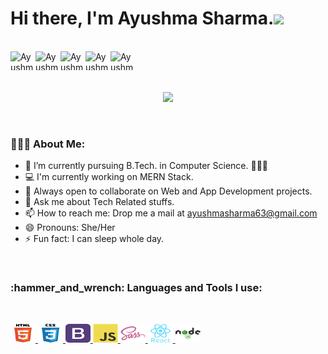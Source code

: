 # Hi there, I'm Ayushma Sharma.<img height="35" src="https://github.com/TheDudeThatCode/TheDudeThatCode/blob/master/Assets/Hi.gif">
<br>

<a href="https://twitter.com/AyushmaSharma8">
  <img align="left" alt="Ayushma's Twitter" width="40px" height="30px" src="https://github.com/TheDudeThatCode/TheDudeThatCode/blob/master/Assets/Twitter.svg" />
</a>
<a href="https://linkedin.com/in/ayushma-sharma-548633191">
  <img align="left" alt="Ayushma's Linkedin" width="40px" height="30px" src="https://github.com/TheDudeThatCode/TheDudeThatCode/blob/master/Assets/Linkedin.svg" />
</a>
<a href="https://instagram.com/ayushma._.sharma_/">
  <img align="left" alt="Ayushma's Instagram" width="40px" height="30px" src="https://github.com/TheDudeThatCode/TheDudeThatCode/blob/master/Assets/Instagram.svg" />
</a>
<a href="https://www.hackerrank.com/ayushmasharma63">
  <img align="left" alt="Ayushma's HackerRank" width="40px" height="30px" src="https://github.com/TheDudeThatCode/TheDudeThatCode/blob/master/Assets/HackerRank.svg" />
</a>
<a href="https://medium.com/@ayushmasharma63">
  <img align="left" alt="Ayushma's Medium" width="40px" height="30px" src="https://cdn.svgporn.com/logos/medium-icon.svg" />
</a>
<br>
<br><br>


<p align="center">
  <img src="https://user-images.githubusercontent.com/68046853/115568398-df20be00-a2d9-11eb-943b-92bc24cb6ece.jpeg" width="500px">
</p>
<br>

<h3 align="left">👩🏻‍💻 About Me:</h3>

- 🔭 I’m currently pursuing B.Tech. in Computer Science. 👩🏻‍🎓
- 💻 I'm currently working on MERN Stack. 
- 👯 Always open to collaborate on Web and App Development projects. 
- 💬 Ask me about Tech Related stuffs.
- 📫 How to reach me: Drop me a mail at ayushmasharma63@gmail.com
- 😄 Pronouns: She/Her 
- ⚡ Fun fact: I can sleep whole day.
  
<br>

<h3 align="left">:hammer_and_wrench: Languages and Tools I use:</h3><br>
<p align="left">
    <a href="https://www.w3.org/html/" target="_blank"> <img src="https://raw.githubusercontent.com/devicons/devicon/master/icons/html5/html5-original-wordmark.svg" alt="html5" width="40" height="30"/> </a>
    <a href="https://www.w3schools.com/css/" target="_blank"> <img src="https://raw.githubusercontent.com/devicons/devicon/master/icons/css3/css3-original-wordmark.svg" alt="css3" width="40" height="30"/> </a>
   <a href="https://www.bootstrap.com/" target="_blank"> <img src="https://raw.githubusercontent.com/github/explore/80688e429a7d4ef2fca1e82350fe8e3517d3494d/topics/bootstrap/bootstrap.png" alt="bootstrap" width="40" height="30"/> </a>
    <a href="https://developer.mozilla.org/en-US/docs/Web/JavaScript" target="_blank"> <img src="https://raw.githubusercontent.com/devicons/devicon/master/icons/javascript/javascript-original.svg" alt="javascript" width="40" height="30"/> </a>
<a href="https://sass-lang.com" target="_blank"> <img src="https://raw.githubusercontent.com/devicons/devicon/master/icons/sass/sass-original.svg" alt="sass" width="40" height="30"/> </a>
<a href="https://reactjs.org/" target="_blank"> <img src="https://raw.githubusercontent.com/devicons/devicon/master/icons/react/react-original-wordmark.svg" alt="react" width="40" height="30"/> </a>
      <a href="https://nodejs.org" target="_blank"> <img src="https://raw.githubusercontent.com/devicons/devicon/master/icons/nodejs/nodejs-original-wordmark.svg" alt="nodejs" width="40" height="30"/> </a>
    </p> 
